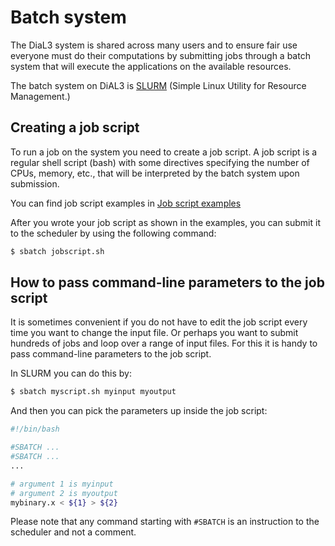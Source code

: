 # Batch system

The DiaL3 system is shared across many users and to ensure fair use everyone must do their computations by submitting jobs through a batch system that will execute the applications on the available resources.

The batch system on DiAL3 is [SLURM](https://slurm.schedmd.com/) (Simple Linux Utility for Resource Management.)

## Creating a job script

To run a job on the system you need to create a job script. A job script is a regular shell script (bash) with some directives specifying the number of CPUs, memory, etc., that will be interpreted by the batch system upon submission.

You can find job script examples in [Job script examples](./job_types.md)

After you wrote your job script as shown in the examples, you can submit it to the scheduler by using the following command:

```bash
$ sbatch jobscript.sh
```

## How to pass command-line parameters to the job script

It is sometimes convenient if you do not have to edit the job script every time you want to change the input file. Or perhaps you want to submit hundreds of jobs and loop over a range of input files. For this it is handy to pass command-line parameters to the job script. 

In SLURM you can do this by:

```bash
$ sbatch myscript.sh myinput myoutput
```

And then you can pick the parameters up inside the job script:

```bash
#!/bin/bash

#SBATCH ...
#SBATCH ...
...

# argument 1 is myinput
# argument 2 is myoutput
mybinary.x < ${1} > ${2}
```

Please note that any command starting with `#SBATCH` is an instruction to the scheduler and not a comment.